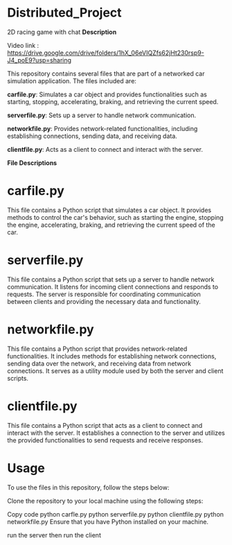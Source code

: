 # Distributed_Project
2D racing game with chat
**Description**

Video link : https://drive.google.com/drive/folders/1hX_06eVIQZfs62jHt230rsp9-J4_poE9?usp=sharing

This repository contains several files that are part of a networked car simulation application. The files included are:

**carfile.py**: Simulates a car object and provides functionalities such as starting, stopping, accelerating, braking, and retrieving the current speed.

**serverfile.py**: Sets up a server to handle network communication.

**networkfile.py**: Provides network-related functionalities, including establishing connections, sending data, and receiving data.

**clientfile.py**: Acts as a client to connect and interact with the server.

**File Descriptions**


# **carfile.py**


This file contains a Python script that simulates a car object. It provides methods to control the car's behavior, such as starting the engine, stopping the engine, accelerating, braking, and retrieving the current speed of the car.

# **serverfile.py**


This file contains a Python script that sets up a server to handle network communication. It listens for incoming client connections and responds to requests. The server is responsible for coordinating communication between clients and providing the necessary data and functionality.

# **networkfile.py**


This file contains a Python script that provides network-related functionalities. It includes methods for establishing network connections, sending data over the network, and receiving data from network connections. It serves as a utility module used by both the server and client scripts.

# **clientfile.py**


This file contains a Python script that acts as a client to connect and interact with the server. It establishes a connection to the server and utilizes the provided functionalities to send requests and receive responses.

# **Usage**


To use the files in this repository, follow the steps below:

Clone the repository to your local machine using the following steps:

Copy code
python carfle.py
python serverfile.py
python clientfile.py
python networkfile.py
Ensure that you have Python installed on your machine.

run the server then run the client
